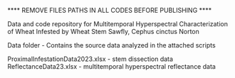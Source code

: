 **** REMOVE FILES PATHS IN ALL CODES BEFORE PUBLISHING ****

Data and code repository for Multitemporal Hyperspectral Characterization of Wheat Infested by Wheat Stem Sawfly, Cephus cinctus Norton

Data folder -
  Contains the source data analyzed in the attached scripts
  
  ProximalInfestationData2023.xlsx - stem dissection data
  ReflectanceData23.xlsx - multitemporal hyperspectral reflectance data



